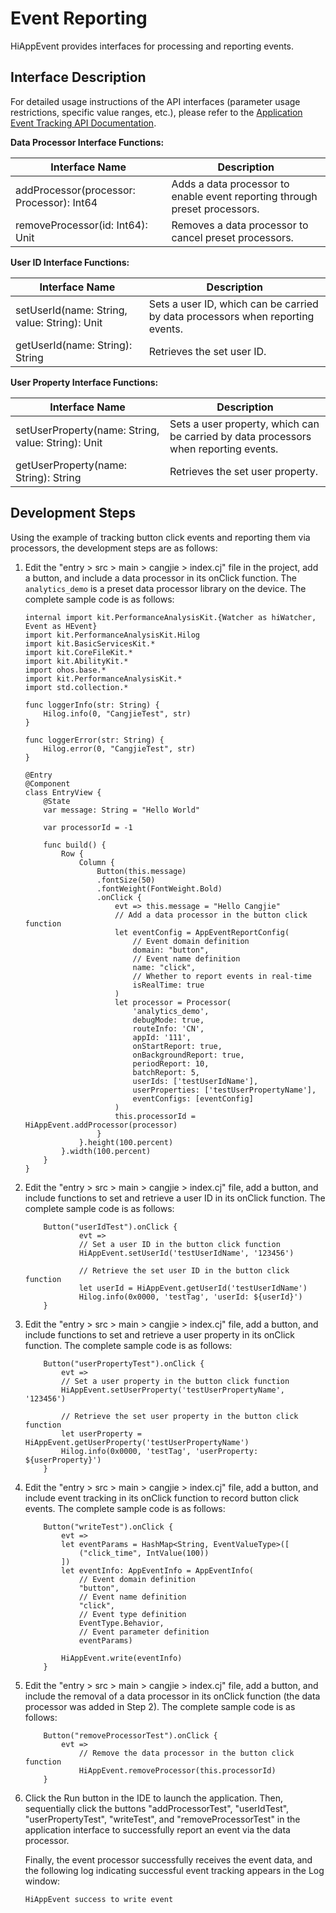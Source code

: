# Event Reporting

HiAppEvent provides interfaces for processing and reporting events.

## Interface Description

For detailed usage instructions of the API interfaces (parameter usage restrictions, specific value ranges, etc.), please refer to the [Application Event Tracking API Documentation](../../../API_Reference/source_en/apis/PerformanceAnalysisKit/cj-apis-hiappevent.md).

**Data Processor Interface Functions:**

| Interface Name                              | Description                                              |
| ------------------------------------------- | ------------------------------------------------------- |
| addProcessor(processor: Processor): Int64   | Adds a data processor to enable event reporting through preset processors. |
| removeProcessor(id: Int64): Unit            | Removes a data processor to cancel preset processors.    |

**User ID Interface Functions:**

| Interface Name                                 | Description                                            |
| ---------------------------------------------- | ----------------------------------------------------- |
| setUserId(name: String, value: String): Unit   | Sets a user ID, which can be carried by data processors when reporting events. |
| getUserId(name: String): String                | Retrieves the set user ID.                            |

**User Property Interface Functions:**

| Interface Name                                       | Description                                                |
| ---------------------------------------------------- | --------------------------------------------------------- |
| setUserProperty(name: String, value: String): Unit   | Sets a user property, which can be carried by data processors when reporting events. |
| getUserProperty(name: String): String                | Retrieves the set user property.                          |

## Development Steps

Using the example of tracking button click events and reporting them via processors, the development steps are as follows:

1. Edit the "entry > src > main > cangjie > index.cj" file in the project, add a button, and include a data processor in its onClick function. The `analytics_demo` is a preset data processor library on the device. The complete sample code is as follows:

    <!-- compile -->

    ```cangjie
    internal import kit.PerformanceAnalysisKit.{Watcher as hiWatcher, Event as HEvent}
    import kit.PerformanceAnalysisKit.Hilog
    import kit.BasicServicesKit.*
    import kit.CoreFileKit.*
    import kit.AbilityKit.*
    import ohos.base.*
    import kit.PerformanceAnalysisKit.*
    import std.collection.*

    func loggerInfo(str: String) {
        Hilog.info(0, "CangjieTest", str)
    }

    func loggerError(str: String) {
        Hilog.error(0, "CangjieTest", str)
    }

    @Entry
    @Component
    class EntryView {
        @State
        var message: String = "Hello World"

        var processorId = -1

        func build() {
            Row {
                Column {
                    Button(this.message)
                    .fontSize(50)
                    .fontWeight(FontWeight.Bold)
                    .onClick {
                        evt => this.message = "Hello Cangjie"
                        // Add a data processor in the button click function
                        let eventConfig = AppEventReportConfig(
                            // Event domain definition
                            domain: "button",
                            // Event name definition
                            name: "click",
                            // Whether to report events in real-time
                            isRealTime: true
                        )
                        let processor = Processor(
                            'analytics_demo',
                            debugMode: true,
                            routeInfo: 'CN',
                            appId: '111',
                            onStartReport: true,
                            onBackgroundReport: true,
                            periodReport: 10,
                            batchReport: 5,
                            userIds: ['testUserIdName'],
                            userProperties: ['testUserPropertyName'],
                            eventConfigs: [eventConfig]
                        )
                        this.processorId = HiAppEvent.addProcessor(processor)
                    }
                }.height(100.percent)
            }.width(100.percent)
        }
    }
    ```

2. Edit the "entry > src > main > cangjie > index.cj" file, add a button, and include functions to set and retrieve a user ID in its onClick function. The complete sample code is as follows:

    <!-- compile -->

    ```cangjie
        Button("userIdTest").onClick {
                evt =>
                // Set a user ID in the button click function
                HiAppEvent.setUserId('testUserIdName', '123456')

                // Retrieve the set user ID in the button click function
                let userId = HiAppEvent.getUserId('testUserIdName')
                Hilog.info(0x0000, 'testTag', 'userId: ${userId}')
        }
    ```

3. Edit the "entry > src > main > cangjie > index.cj" file, add a button, and include functions to set and retrieve a user property in its onClick function. The complete sample code is as follows:

    <!-- compile -->

    ```cangjie
        Button("userPropertyTest").onClick {
            evt =>
            // Set a user property in the button click function
            HiAppEvent.setUserProperty('testUserPropertyName', '123456')

            // Retrieve the set user property in the button click function
            let userProperty = HiAppEvent.getUserProperty('testUserPropertyName')
            Hilog.info(0x0000, 'testTag', 'userProperty: ${userProperty}')
        }
    ```

4. Edit the "entry > src > main > cangjie > index.cj" file, add a button, and include event tracking in its onClick function to record button click events. The complete sample code is as follows:

    <!-- compile -->

    ```cangjie
        Button("writeTest").onClick {
            evt =>
            let eventParams = HashMap<String, EventValueType>([
                ("click_time", IntValue(100))
            ])
            let eventInfo: AppEventInfo = AppEventInfo(
                // Event domain definition
                "button",
                // Event name definition
                "click",
                // Event type definition
                EventType.Behavior,
                // Event parameter definition
                eventParams)

            HiAppEvent.write(eventInfo)
        }
    ```

5. Edit the "entry > src > main > cangjie > index.cj" file, add a button, and include the removal of a data processor in its onClick function (the data processor was added in Step 2). The complete sample code is as follows:

    <!-- compile -->

    ```cangjie
        Button("removeProcessorTest").onClick {
            evt =>
                // Remove the data processor in the button click function
                HiAppEvent.removeProcessor(this.processorId)
        }
    ```

6. Click the Run button in the IDE to launch the application. Then, sequentially click the buttons "addProcessorTest", "userIdTest", "userPropertyTest", "writeTest", and "removeProcessorTest" in the application interface to successfully report an event via the data processor.

   Finally, the event processor successfully receives the event data, and the following log indicating successful event tracking appears in the Log window:

   ```text
   HiAppEvent success to write event
   ```
